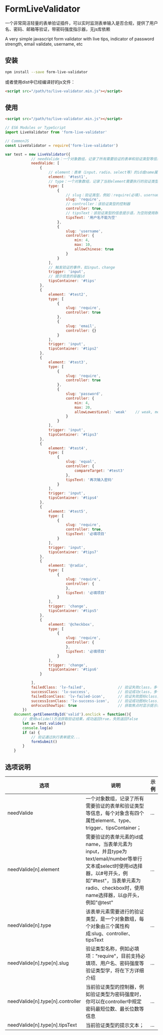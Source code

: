 # FormLiveValidator

一个非常简洁轻量的表单验证插件，可以实时监测表单输入是否合规，提供了用户名、密码、邮箱等验证，带密码强度指示器，无js库依赖

A very simple javascript form validator with live tips, indicator of password strength, email validate, username, etc

## 安装

```sh
npm install --save form-live-validator
```

或者使用dist中已经编译好的js文件：

```html
<script src="/path/to/live-validator.min.js"></script>
```
## 使用

```html
<script src="/path/to/live-validator.min.js"></script>
```

```js
// ES6 Modules or TypeScript
import LiveValidator from 'form-live-validator'

// CommonJS
const LiveValidator = require('form-live-validator')
```

```js
var test = new LiveValidator({
            // needValide：一个对象数组，记录了所有需要验证的表单和验证类型等信息
            needValide: [
                {
                    // element：表单（input、radio、select等）的id或name属性，id以#号开头，name以@开头，例如：#test、@test 
                    element: '#test1',
                    // type：一个对象数组，记录了当前element需要执行的验证类型
                    type: [
                        {
                            // slug：验证类型，例如：require(必填)、username(用户名)、password(密码)
                            slug: 'require',
                            // controller：该验证类型的控制器
                            controller: true,
                            // tipsText：该验证类型的信息提示语，为空则使用默认提示语
                            tipsText: '用户名不能为空'
                        },
                        {
                            slug: 'username',
                            controller: {
                                min: 4,
                                max: 10,
                                allowChinese: true
                            }
                        }
                    ],
                    // 触发验证的事件，如input、change
                    trigger: 'input',
                    // 提示信息的容器id
                    tipsContainer: '#tips'
                },
                {
                    element: '#test2',
                    type: [
                        {
                            slug: 'require',
                            controller: true
                        },
                        {
                            slug: 'email',
                            controller: {}
                        }
                    ],
                    trigger: 'input',
                    tipsContainer: '#tips2'
                },
                {
                    element: '#test3',
                    type: [
                        {
                            slug: 'require',
                            controller: true
                        },
                        {
                            slug: 'password',
                            controller: {
                                min: 4,
                                max: 20,
                                allowLowestLevel: 'weak'    // weak, medium, strong, very_strong
                            }
                        }
                    ],
                    trigger: 'input',
                    tipsContainer: '#tips3'
                },
                {
                    element: '#test4',
                    type: [
                        {
                            slug: 'equal',
                            controller: {
                                compareTarget: '#test3'
                            },
                            tipsText: '再次输入密码'
                        }
                    ],
                    trigger: 'input',
                    tipsContainer: '#tips4'
                },
                {
                    element: '#test5',
                    type: [
                        {
                            slug: 'require',
                            controller: true,
                            tipsText: '必填项目'
                        }
                    ],
                    trigger: 'input',
                    tipsContainer: '#tips7'
                },
                {
                    element: '@radio',
                    type: [
                        {
                            slug: 'require',
                            controller: {
                            },
                            tipsText: '必填项目'
                        }
                    ],
                    trigger: 'change',
                    tipsContainer: '#tips5'
                },
                {
                    element: '@checkbox',
                    type: [
                        {
                            slug: 'require',
                            controller: {
                            },
                            tipsText: '必填项目'
                        }
                    ],
                    trigger: 'change',
                    tipsContainer: '#tips6'
                }

            ],
            failedClass: 'lv-failed',               // 验证失败class，多个用空格隔开
            successClass: 'lv-success',             // 验证成功class，多个用空格隔开
            failedIconClass: 'lv-failed-icon',      // 验证失败图标class，多个用空格隔开
            successIconClass: 'lv-success-icon',    // 验证成功图标class，多个用空格隔开
            onFocusShowTips: true                   // 获取焦点时显示提示信息
        })
    document.getElementById('valid').onclick = function(){
        // 使用valide()方法获取验证结果，成功返回true，失败返回false
        let a= test.valide()
        console.log(a)
        if (a) {
            // 验证通过执行表单提交...
            formSubmit()
        }
    }
```

## 选项说明

| 选项 | 说明 | 示例 |
| ---------- | -----------| -----------|
| needValide | 一个对象数组，记录了所有需要验证的表单和验证类型等信息，每个对象含有四个属性element、type、trigger、tipsContainer；| ... |
| needValide[n].element | 需要验证的表单元素的id或name，当表单元素为input，并且type为text/email/number等单行文本或select时使用id选择器，以#号开头，例如"#test"，当表单元素为radio、checkbox时，使用name选择器，以@开头，例如"@test" | ... |
| needValide[n].type | 该表单元素需要进行的验证类型，是一个对象数组，每个对象由三个属性构成:slug、controller、tipsText | ... |
| needValide[n].type[n].slug | 验证类型名称，例如必填项："require"，目前支持必填项、用户名、密码强度等验证类型学，将在下方详细介绍 | ... |
| needValide[n].type[n].controller | 当前验证类型的控制器，例如验证类型为密码强度时，你可以在controller中规定密码最短位数、最长位数等信息 | ... |
| needValide[n].type[n].tipsText | 当前验证类型的提示文本； | ... |
